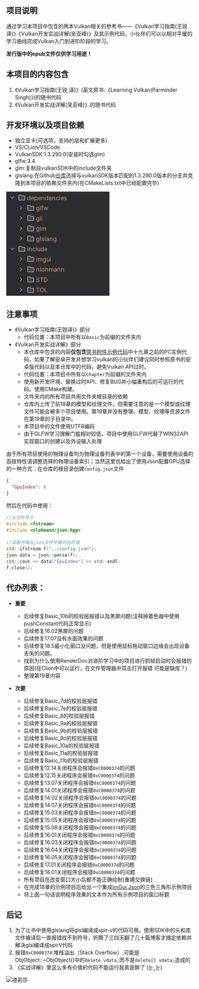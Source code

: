 ## 项目说明

通过学习本项目中包含的两本Vulkan相关的参考书——《Vulkan学习指南(王锐 译)》《Vulkan开发实战详解(吴亚峰)》及其示例代码，小伙伴们可以以相对平缓的学习曲线完成Vulkan入门到进阶阶段的学习。

**发行版中的epub文件仅供学习用途！**

## 本项目的内容包含

1. 《Vulkan学习指南(王锐 译)》(英文原书:《Learning Vulkan(Parminder Singh)》)的随书代码
2. 《Vulkan开发实战详解(吴亚峰)》的随书代码

## 开发环境以及项目依赖

* 独立显卡(可选项，支持的层和扩展更多)
* VS/CLion/VSCode
* VulkanSDK:1.3.290.0(安装时勾选glm)
* glfw:3.4
* glm:复制自vulkanSDK中的include文件夹
* glslang:在Github[仓库](https://github.com/KhronosGroup/glslang)选择与vulkanSDK版本匹配的1.3.290.0版本的分支并克隆到本项目的依赖文件夹内(在CMakeLists.txt中已经配置完毕)

![环境配置](./Assets/环境配置.png)

## 注意事项

* 《Vulkan学习指南(王锐译)》部分
    * 代码位置：本项目中所有以`Basic`为前缀的文件夹内
* 《Vulkan开发实战详解》部分
    * 本仓库中包含的内容**仅包含**[原书附件示例代码](https://www.epubit.com/bookDetails?id=UB6c7827767c54a)中十九章之前的PC实例代码，如果了解安卓开发并想学习vulkan的小伙伴们建议同时参照原书的安卓版代码以及本仓库中的代码，避免Vulkan API过时。
    * 代码位置：本项目中所有以`Chapter`为前缀的文件夹内
    * 使用新开发环境、替换过时API、修复BUG并小幅重构后的可运行的代码。使用CMake构建。
    * 文件夹内的所有项目共用文件夹根目录的依赖
    * 仓库内上传了前18章的模型和纹理文件，但需要注意的是一个模型或纹理文件可能会被多个项目使用。第19章并没有整理，模型、纹理等资源文件在第19章的子目录中。
    * 本项目中的文件使用UTF8编码
    * 由于GLFW学习理解门槛相对较低，项目中使用GLFW代替了WIN32API实现窗口的创建以及外设输入处理

由于所有项目使用的物理设备均为物理设备列表中的第一个设备，需要使用设备的高级特性请调整选择的物理设备索引；当然这里也给出了使用Json配置GPU选择的一种方式：在仓库的根目录创建`config.json`文件

~~~json
{
  "GpuIndex": 0
}
~~~

然后在代码中使用：

~~~ c++
//头文件导入
#include <fstream>
#include <nlohmann/json.hpp>

//读取并输出json文件中键对应的值
std::ifstream f("../config.json");
json data = json::parse(f);
std::cout << data["GpuIndex"] << std::endl;
f.close();
~~~

## 代办列表：

* **重要**
    * 后续修复Basic_10b的校验层报错以及黑屏问题(注释掉着色器中使用pushConstant代码正常显示)
    * 后续修复16.02黑屏的问题
    * 后续修复17.07没有水面效果的问题
    * 后续修复18.5最小化窗口没问题，但是使用鼠标拖动窗口边缘会出现设备丢失的问题。
    * 找到为什么使用RenderDoc对进阶学习中的项目进行抓帧启动时会报错的原因(在Clion中可以运行，在文件管理器中双击打开报错 可能是缺库？)
    * 整理第19章内容

* **次要**
    * 后续修复Basic_7d的校验层报错
    * 后续修复Basic_7e的校验层报错
    * 后续修复Basic_8的校验层报错
    * 后续修复Basic_9a的校验层报错
    * 后续修复Basic_9b的校验层报错
    * 后续修复Basic_9c的校验层报错
    * 后续修复Basic_10a的校验层报错
    * 后续修复Basic_11a的校验层报错
    * 后续修复Basic_11b的校验层报错
    * 后续修复12.14关闭程序会报错`0xC0000374`的问题
    * 后续修复12.15关闭程序会报错`0xC0000374`的问题
    * 后续修复13.07关闭程序会报错`0xC0000374`的问题
    * 后续修复14.01关闭程序会报错`0xC0000374`的问题
    * 后续修复14.02关闭程序会报错`0xC0000374`的问题
    * 后续修复14.07关闭程序会报错`0xC0000374`的问题
    * 后续修复15.03关闭程序会报错`0xC0000374`的问题
    * 后续修复15.05关闭程序会报错`0xC0000374`的问题
    * 后续修复15.08关闭程序会报错`0xC0000374`的问题
    * 后续修复16.01关闭程序会报错`0xC0000374`的问题
    * 后续修复16.03关闭程序会报错`0xC0000374`的问题
    * 后续修复16.04关闭程序会报错`0xC0000374`的问题
    * 后续修复16.05关闭程序会报错`0xC0000374`的问题
    * 后续修复17.01关闭程序会报错`0xC0000374`的问题
    * 后续修复18.01关闭程序会报错`0xC0000374`的问题
    * 所有项目在改变窗口大小后都不能正确绘制(重建交换链)
    * 在完成18章的示例项目后给出一个集成[ImGui](https://github.com/ocornut/imgui),[Json](https://github.com/nlohmann/json)的三色三角形示例项目
    * 将上面一句话说明程序效果的文本作为所有示例项目的窗口标题

## 后记

1. 为了让书中使用glslang将glsl编译成spir-v的代码可用。使用SDK中的头和库文件编译后一直报错找不到符号，折腾了三四天翻了几十篇博客才搞定依赖并解决glsl编译成spirV代码
2. 报错`0xC0000374`:堆栈溢出（Stack Overflow）,可能是ObjObject::~ObjObject()中的`delete vdata;`而不是`delete[] vdata;`造成的
3. 《实战详解》里这么多有价值的代码不能运行我真是醉了 (눈‸눈)

![德莉莎](./Assets/德莉莎.jpg)